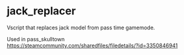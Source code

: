 # jack_replacer
Vscript that replaces jack model from pass time gamemode.

Used in pass_skulltown https://steamcommunity.com/sharedfiles/filedetails/?id=3350846941
